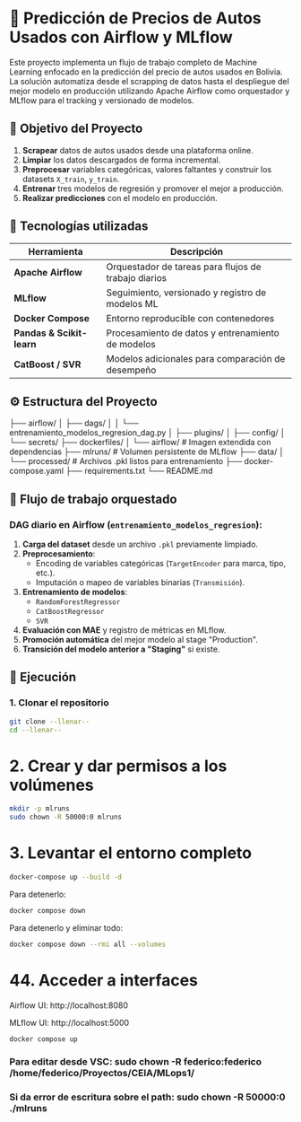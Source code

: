 # 🚗 Predicción de Precios de Autos Usados con Airflow y MLflow

Este proyecto implementa un flujo de trabajo completo de Machine Learning enfocado en la predicción del precio de autos usados en Bolivia. La solución automatiza desde el scrapping de datos hasta el despliegue del mejor modelo en producción utilizando Apache Airflow como orquestador y MLflow para el tracking y versionado de modelos.

## 🧠 Objetivo del Proyecto

1. **Scrapear** datos de autos usados desde una plataforma online.
2. **Limpiar** los datos descargados de forma incremental.
3. **Preprocesar** variables categóricas, valores faltantes y construir los datasets `X_train`, `y_train`.
4. **Entrenar** tres modelos de regresión y promover el mejor a producción.
5. **Realizar predicciones** con el modelo en producción.

## 🧰 Tecnologías utilizadas

| Herramienta         | Descripción                                           |
|---------------------|-------------------------------------------------------|
| **Apache Airflow**  | Orquestador de tareas para flujos de trabajo diarios |
| **MLflow**          | Seguimiento, versionado y registro de modelos ML     |
| **Docker Compose**  | Entorno reproducible con contenedores                |
| **Pandas & Scikit-learn** | Procesamiento de datos y entrenamiento de modelos |
| **CatBoost / SVR**  | Modelos adicionales para comparación de desempeño    |

## ⚙️ Estructura del Proyecto
├── airflow/
│ ├── dags/
│ │ └── entrenamiento_modelos_regresion_dag.py
│ ├── plugins/
│ ├── config/
│ └── secrets/
├── dockerfiles/
│ └── airflow/ # Imagen extendida con dependencias
├── mlruns/ # Volumen persistente de MLflow
├── data/
│ └── processed/ # Archivos .pkl listos para entrenamiento
├── docker-compose.yaml
├── requirements.txt
└── README.md


## 🧪 Flujo de trabajo orquestado

### DAG diario en Airflow (`entrenamiento_modelos_regresion`):

1. **Carga del dataset** desde un archivo `.pkl` previamente limpiado.
2. **Preprocesamiento**:
   - Encoding de variables categóricas (`TargetEncoder` para marca, tipo, etc.).
   - Imputación o mapeo de variables binarias (`Transmisión`).
3. **Entrenamiento de modelos**:
   - `RandomForestRegressor`
   - `CatBoostRegressor`
   - `SVR`
4. **Evaluación con MAE** y registro de métricas en MLflow.
5. **Promoción automática** del mejor modelo al stage "Production".
6. **Transición del modelo anterior a "Staging"** si existe.

## 🔁 Ejecución

### 1. Clonar el repositorio
```bash
git clone --llenar--
cd --llenar--
```
# 2. Crear y dar permisos a los volúmenes
```bash
mkdir -p mlruns
sudo chown -R 50000:0 mlruns
```

# 3. Levantar el entorno completo
```bash
docker-compose up --build -d
```
Para detenerlo:
```Bash
docker compose down
```

Para detenerlo y eliminar todo:
```Bash
docker compose down --rmi all --volumes
```

# 44. Acceder a interfaces
Airflow UI: http://localhost:8080

MLflow UI: http://localhost:5000


```Bash
docker compose up
```

### Para editar desde VSC: sudo chown -R federico:federico /home/federico/Proyectos/CEIA/MLops1/
### Si da error de escritura sobre el path: sudo chown -R 50000:0 ./mlruns
